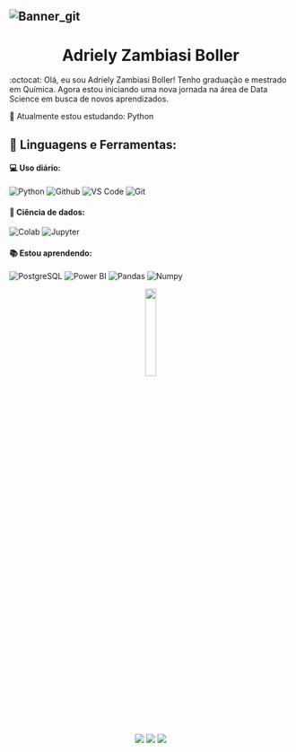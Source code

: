 ![Banner_git](https://github.com/AdrielyZBoller/AdrielyZBoller/assets/148827018/4ab6f324-2f9d-4237-89b2-852b6dda7935)
---

<div align="center">

 # Adriely Zambiasi Boller
 </div>

<div align="left">
 
:octocat: Olá, eu sou Adriely Zambiasi Boller! Tenho graduação e mestrado em Química. Agora estou iniciando uma nova jornada na área de Data Science em busca de novos aprendizados. 

🌱 Atualmente estou estudando: Python


</div>
 
<div align="left">
 
 ## 🚀 **Linguagens e Ferramentas:**

 #### 💻 Uso diário:
 ![Python](https://img.shields.io/badge/-Python-orange?style=flat-squareflat-square&logo=Python&logoColor=white)
 ![Github](https://img.shields.io/badge/-Github-orange?style=flat-squareflat-square&logo=Github)
 ![VS Code](https://img.shields.io/badge/-VS%20Code-orange?style=flat-squareflat-square&logo=visual-studio-code)
 ![Git](https://img.shields.io/badge/-Git-orange?style=flat-square&logo=Git&logoColor=white)
 
 
 #### 🎲 Ciência de dados:
 ![Colab](https://img.shields.io/badge/-Colab-orange?style=flat-squareflat-square&logo=googlecolab&logoColor=white)
 ![Jupyter](https://img.shields.io/badge/-Jupyter-orange?style=flat-squareflat-square&logo=Jupyter&logoColor=white)

  #### 📚 Estou aprendendo:
  ![PostgreSQL](https://img.shields.io/badge/-PostgreSQL-orange?style=flat-squareflat-square&logo=PostgreSQL)
  ![Power BI](https://img.shields.io/badge/-Power%20BI-orange?style=flat-squareflat&logo=Power-BI)
  ![Pandas](https://img.shields.io/badge/-Pandas-orange?style=flat-squareflat-square&logo=Pandas)
  ![Numpy](https://img.shields.io/badge/-Numpy-orange?style=flat-squareflat-square&logo=Numpy)
  

 </div>

<div align="center">

<img src="https://github.com/AdrielyZBoller/AdrielyZBoller/assets/148827018/ffa7baef-8d52-4af9-9c50-9b3f3812f8920" width="20%" height="20%"/>

  <a href="https://www.linkedin.com/in/adriely-zambiasi-boller-b3636220b/" target="_blank"><img src="https://img.shields.io/badge/-LinkedIn-orange?style=for-the-badge&logo=linkedin&logoColor=white" target="_blank"></a> 
  <a href = "mailto:adrielyzb@gmail.com"><img src="https://img.shields.io/badge/-Gmail-orange?style=for-the-badge&logo=gmail&logoColor=white" target="_blank"></a>
   <a href="https://instagram.com/adriely_boller" target="_blank"><img src="https://img.shields.io/badge/-Instagram-orange?style=for-the-badge&logo=instagram&logoColor=white" target="_blank"></a>

</div>


